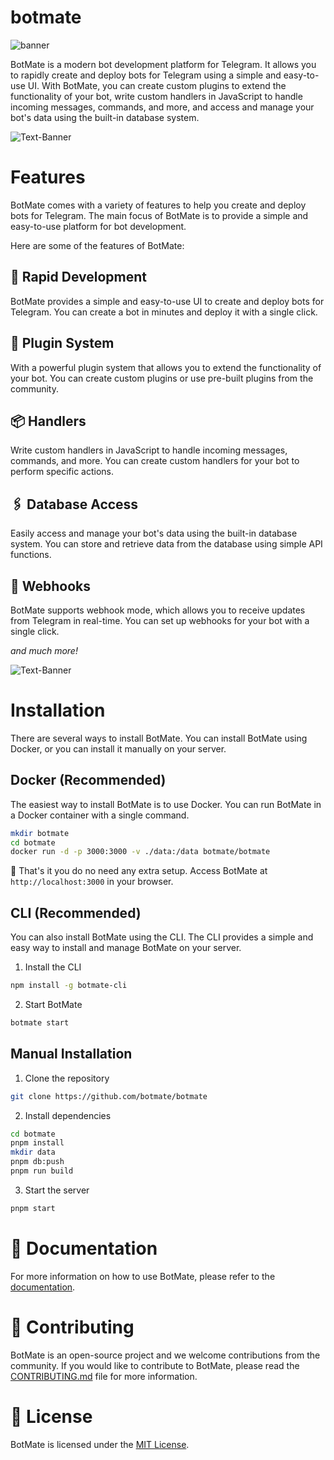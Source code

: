 # botmate

![banner](https://github.com/botmate/botmate/assets/31907722/6c9310fc-d79a-4005-bdff-8c2ec1813453)

BotMate is a modern bot development platform for Telegram. It allows you to rapidly create and deploy bots for Telegram using a simple and easy-to-use UI. With BotMate, you can create custom plugins to extend the functionality of your bot, write custom handlers in JavaScript to handle incoming messages, commands, and more, and access and manage your bot's data using the built-in database system.

![Text-Banner](https://github.com/botmate/botmate/assets/31907722/02818878-9109-40e2-b536-7dc2c2295df6)

# Features

BotMate comes with a variety of features to help you create and deploy bots for Telegram. The main focus of BotMate is to provide a simple and easy-to-use platform for bot development.

Here are some of the features of BotMate:

## 🚀 Rapid Development

BotMate provides a simple and easy-to-use UI to create and deploy bots for Telegram. You can create a bot in minutes and deploy it with a single click.

## 🧩 Plugin System

With a powerful plugin system that allows you to extend the functionality of your bot. You can create custom plugins or use pre-built plugins from the community.

## 📦 Handlers

Write custom handlers in JavaScript to handle incoming messages, commands, and more. You can create custom handlers for your bot to perform specific actions.

## 🖇️ Database Access

Easily access and manage your bot's data using the built-in database system. You can store and retrieve data from the database using simple API functions.

## 📡 Webhooks

BotMate supports webhook mode, which allows you to receive updates from Telegram in real-time. You can set up webhooks for your bot with a single click.

_and much more!_

![Text-Banner](https://github.com/botmate/botmate/assets/31907722/593a3b1b-e9c1-4faa-8da9-fd573c1cd539)

# Installation

There are several ways to install BotMate. You can install BotMate using Docker, or you can install it manually on your server.

## Docker (Recommended)

The easiest way to install BotMate is to use Docker. You can run BotMate in a Docker container with a single command.

```bash
mkdir botmate
cd botmate
docker run -d -p 3000:3000 -v ./data:/data botmate/botmate
```

🥳 That's it you do no need any extra setup. Access BotMate at `http://localhost:3000` in your browser.

## CLI (Recommended)

You can also install BotMate using the CLI. The CLI provides a simple and easy way to install and manage BotMate on your server.

1. Install the CLI

```bash
npm install -g botmate-cli
```

2. Start BotMate

```bash
botmate start
```

## Manual Installation

1. Clone the repository

```bash
git clone https://github.com/botmate/botmate
```

2. Install dependencies

```bash
cd botmate
pnpm install
mkdir data
pnpm db:push
pnpm run build
```

3. Start the server

```bash
pnpm start
```

# 📕 Documentation

For more information on how to use BotMate, please refer to the [documentation](https://botmate.github.io/docs).

# 🤝 Contributing

BotMate is an open-source project and we welcome contributions from the community. If you would like to contribute to BotMate, please read the [CONTRIBUTING.md](CONTRIBUTING.md) file for more information.

# 📝 License

BotMate is licensed under the [MIT License](LICENSE).
